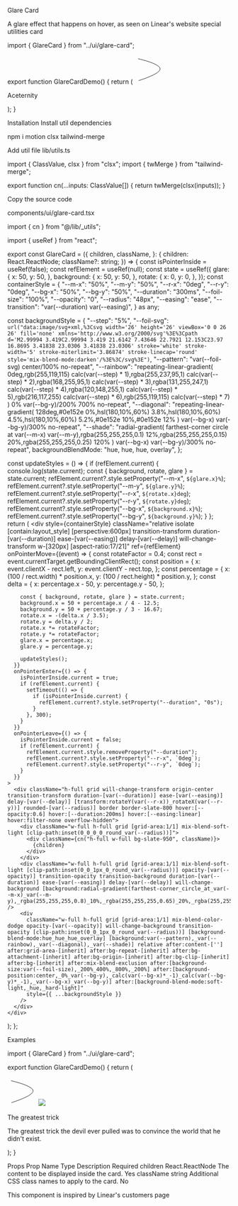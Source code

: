 Glare Card

A glare effect that happens on hover, as seen on Linear's website
special
utilities
card

import { GlareCard } from "../ui/glare-card";
 
export function GlareCardDemo() {
  return (
    <GlareCard className="flex flex-col items-center justify-center">
      <svg
        width="66"
        height="65"
        viewBox="0 0 66 65"
        fill="none"
        xmlns="http://www.w3.org/2000/svg"
        className="h-7 w-7 text-white"
      >
        <path
          d="M8 8.05571C8 8.05571 54.9009 18.1782 57.8687 30.062C60.8365 41.9458 9.05432 57.4696 9.05432 57.4696"
          stroke="currentColor"
          strokeWidth="15"
          strokeMiterlimit="3.86874"
          strokeLinecap="round"
        />
      </svg>
      <p className="text-white font-bold text-xl mt-4">Aceternity</p>
    </GlareCard>
  );
}

Installation
Install util dependencies

npm i motion clsx tailwind-merge

Add util file
lib/utils.ts

import { ClassValue, clsx } from "clsx";
import { twMerge } from "tailwind-merge";
 
export function cn(...inputs: ClassValue[]) {
  return twMerge(clsx(inputs));
}

Copy the source code

components/ui/glare-card.tsx

import { cn } from "@/lib/_utils";

import { useRef } from "react";
 
export const GlareCard = ({
  children,
  className,
}: {
  children: React.ReactNode;
  className?: string;
}) => {
  const isPointerInside = useRef(false);
  const refElement = useRef<HTMLDivElement>(null);
  const state = useRef({
    glare: {
      x: 50,
      y: 50,
    },
    background: {
      x: 50,
      y: 50,
    },
    rotate: {
      x: 0,
      y: 0,
    },
  });
  const containerStyle = {
    "--m-x": "50%",
    "--m-y": "50%",
    "--r-x": "0deg",
    "--r-y": "0deg",
    "--bg-x": "50%",
    "--bg-y": "50%",
    "--duration": "300ms",
    "--foil-size": "100%",
    "--opacity": "0",
    "--radius": "48px",
    "--easing": "ease",
    "--transition": "var(--duration) var(--easing)",
  } as any;
 
  const backgroundStyle = {
    "--step": "5%",
    "--foil-svg": `url("data:image/svg+xml,%3Csvg width='26' height='26' viewBox='0 0 26 26' fill='none' xmlns='http://www.w3.org/2000/svg'%3E%3Cpath d='M2.99994 3.419C2.99994 3.419 21.6142 7.43646 22.7921 12.153C23.97 16.8695 3.41838 23.0306 3.41838 23.0306' stroke='white' stroke-width='5' stroke-miterlimit='3.86874' stroke-linecap='round' style='mix-blend-mode:darken'/%3E%3C/svg%3E")`,
    "--pattern": "var(--foil-svg) center/100% no-repeat",
    "--rainbow":
      "repeating-linear-gradient( 0deg,rgb(255,119,115) calc(var(--step) * 1),rgba(255,237,95,1) calc(var(--step) * 2),rgba(168,255,95,1) calc(var(--step) * 3),rgba(131,255,247,1) calc(var(--step) * 4),rgba(120,148,255,1) calc(var(--step) * 5),rgb(216,117,255) calc(var(--step) * 6),rgb(255,119,115) calc(var(--step) * 7) ) 0% var(--bg-y)/200% 700% no-repeat",
    "--diagonal":
      "repeating-linear-gradient( 128deg,#0e152e 0%,hsl(180,10%,60%) 3.8%,hsl(180,10%,60%) 4.5%,hsl(180,10%,60%) 5.2%,#0e152e 10%,#0e152e 12% ) var(--bg-x) var(--bg-y)/300% no-repeat",
    "--shade":
      "radial-gradient( farthest-corner circle at var(--m-x) var(--m-y),rgba(255,255,255,0.1) 12%,rgba(255,255,255,0.15) 20%,rgba(255,255,255,0.25) 120% ) var(--bg-x) var(--bg-y)/300% no-repeat",
    backgroundBlendMode: "hue, hue, hue, overlay",
  };
 
  const updateStyles = () => {
    if (refElement.current) {
      console.log(state.current);
      const { background, rotate, glare } = state.current;
      refElement.current?.style.setProperty("--m-x", `${glare.x}%`);
      refElement.current?.style.setProperty("--m-y", `${glare.y}%`);
      refElement.current?.style.setProperty("--r-x", `${rotate.x}deg`);
      refElement.current?.style.setProperty("--r-y", `${rotate.y}deg`);
      refElement.current?.style.setProperty("--bg-x", `${background.x}%`);
      refElement.current?.style.setProperty("--bg-y", `${background.y}%`);
    }
  };
  return (
    <div
      style={containerStyle}
      className="relative isolate [contain:layout_style] [perspective:600px] transition-transform duration-[var(--duration)] ease-[var(--easing)] delay-[var(--delay)] will-change-transform w-[320px] [aspect-ratio:17/21]"
      ref={refElement}
      onPointerMove={(event) => {
        const rotateFactor = 0.4;
        const rect = event.currentTarget.getBoundingClientRect();
        const position = {
          x: event.clientX - rect.left,
          y: event.clientY - rect.top,
        };
        const percentage = {
          x: (100 / rect.width) * position.x,
          y: (100 / rect.height) * position.y,
        };
        const delta = {
          x: percentage.x - 50,
          y: percentage.y - 50,
        };
 
        const { background, rotate, glare } = state.current;
        background.x = 50 + percentage.x / 4 - 12.5;
        background.y = 50 + percentage.y / 3 - 16.67;
        rotate.x = -(delta.x / 3.5);
        rotate.y = delta.y / 2;
        rotate.x *= rotateFactor;
        rotate.y *= rotateFactor;
        glare.x = percentage.x;
        glare.y = percentage.y;
 
        updateStyles();
      }}
      onPointerEnter={() => {
        isPointerInside.current = true;
        if (refElement.current) {
          setTimeout(() => {
            if (isPointerInside.current) {
              refElement.current?.style.setProperty("--duration", "0s");
            }
          }, 300);
        }
      }}
      onPointerLeave={() => {
        isPointerInside.current = false;
        if (refElement.current) {
          refElement.current.style.removeProperty("--duration");
          refElement.current?.style.setProperty("--r-x", `0deg`);
          refElement.current?.style.setProperty("--r-y", `0deg`);
        }
      }}
    >
      <div className="h-full grid will-change-transform origin-center transition-transform duration-[var(--duration)] ease-[var(--easing)] delay-[var(--delay)] [transform:rotateY(var(--r-x))_rotateX(var(--r-y))] rounded-[var(--radius)] border border-slate-800 hover:[--opacity:0.6] hover:[--duration:200ms] hover:[--easing:linear] hover:filter-none overflow-hidden">
        <div className="w-full h-full grid [grid-area:1/1] mix-blend-soft-light [clip-path:inset(0_0_0_0_round_var(--radius))]">
          <div className={cn("h-full w-full bg-slate-950", className)}>
            {children}
          </div>
        </div>
        <div className="w-full h-full grid [grid-area:1/1] mix-blend-soft-light [clip-path:inset(0_0_1px_0_round_var(--radius))] opacity-[var(--opacity)] transition-opacity transition-background duration-[var(--duration)] ease-[var(--easing)] delay-[var(--delay)] will-change-background [background:radial-gradient(farthest-corner_circle_at_var(--m-x)_var(--m-y),_rgba(255,255,255,0.8)_10%,_rgba(255,255,255,0.65)_20%,_rgba(255,255,255,0)_90%)]" />
        <div
          className="w-full h-full grid [grid-area:1/1] mix-blend-color-dodge opacity-[var(--opacity)] will-change-background transition-opacity [clip-path:inset(0_0_1px_0_round_var(--radius))] [background-blend-mode:hue_hue_hue_overlay] [background:var(--pattern),_var(--rainbow),_var(--diagonal),_var(--shade)] relative after:content-[''] after:grid-area-[inherit] after:bg-repeat-[inherit] after:bg-attachment-[inherit] after:bg-origin-[inherit] after:bg-clip-[inherit] after:bg-[inherit] after:mix-blend-exclusion after:[background-size:var(--foil-size),_200%_400%,_800%,_200%] after:[background-position:center,_0%_var(--bg-y),_calc(var(--bg-x)*_-1)_calc(var(--bg-y)*_-1),_var(--bg-x)_var(--bg-y)] after:[background-blend-mode:soft-light,_hue,_hard-light]"
          style={{ ...backgroundStyle }}
        />
      </div>
    </div>
  );
};

Examples

import { GlareCard } from "../ui/glare-card";
 
export function GlareCardDemo() {
  return (
    <div className="grid grid-cols-1 md:grid-cols-3 gap-10">
      <GlareCard className="flex flex-col items-center justify-center">
        <svg
          width="66"
          height="65"
          viewBox="0 0 66 65"
          fill="none"
          xmlns="http://www.w3.org/2000/svg"
          className="h-14 w-14 text-white"
        >
          <path
            d="M8 8.05571C8 8.05571 54.9009 18.1782 57.8687 30.062C60.8365 41.9458 9.05432 57.4696 9.05432 57.4696"
            stroke="currentColor"
            strokeWidth="15"
            strokeMiterlimit="3.86874"
            strokeLinecap="round"
          />
        </svg>
      </GlareCard>
      <GlareCard className="flex flex-col items-center justify-center">
        <img
          className="h-full w-full absolute inset-0 object-cover"
          src="https://images.unsplash.com/photo-1512618831669-521d4b375f5d?q=80&w=3388&auto=format&fit=crop&ixlib=rb-4.0.3&ixid=M3wxMjA3fDB8MHxwaG90by1wYWdlfHx8fGVufDB8fHx8fA%3D%3D"
        />
      </GlareCard>
      <GlareCard className="flex flex-col items-start justify-end py-8 px-6">
        <p className="font-bold text-white text-lg">The greatest trick</p>
        <p className="font-normal text-base text-neutral-200 mt-4">
          The greatest trick the devil ever pulled was to convince the world
          that he didn&apos;t exist.
        </p>
      </GlareCard>
    </div>
  );
}

Props
Prop Name	Type	Description	Required
children	React.ReactNode	The content to be displayed inside the card.	Yes
className	string	Additional CSS class names to apply to the card.	No

This component is inspired by Linear's customers page